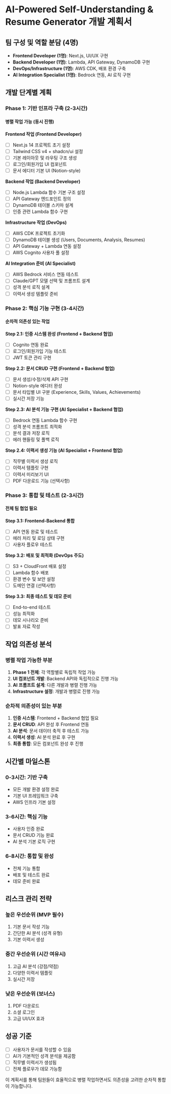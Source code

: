 # AI-Powered Self-Understanding & Resume Generator 개발 계획서

## 팀 구성 및 역할 분담 (4명)
- **Frontend Developer (1명)**: Next.js, UI/UX 구현
- **Backend Developer (1명)**: Lambda, API Gateway, DynamoDB 구현
- **DevOps/Infrastructure (1명)**: AWS CDK, 배포 환경 구축
- **AI Integration Specialist (1명)**: Bedrock 연동, AI 로직 구현

## 개발 단계별 계획

### Phase 1: 기반 인프라 구축 (2-3시간)

#### 병렬 작업 가능 (동시 진행)

**Frontend 작업 (Frontend Developer)**
- [ ] Next.js 14 프로젝트 초기 설정
- [ ] Tailwind CSS v4 + shadcn/ui 설정
- [ ] 기본 레이아웃 및 라우팅 구조 생성
- [ ] 로그인/회원가입 UI 컴포넌트
- [ ] 문서 에디터 기본 UI (Notion-style)

**Backend 작업 (Backend Developer)**
- [ ] Node.js Lambda 함수 기본 구조 설정
- [ ] API Gateway 엔드포인트 정의
- [ ] DynamoDB 테이블 스키마 설계
- [ ] 인증 관련 Lambda 함수 구현

**Infrastructure 작업 (DevOps)**
- [ ] AWS CDK 프로젝트 초기화
- [ ] DynamoDB 테이블 생성 (Users, Documents, Analysis, Resumes)
- [ ] API Gateway + Lambda 연동 설정
- [ ] AWS Cognito 사용자 풀 설정

**AI Integration 준비 (AI Specialist)**
- [ ] AWS Bedrock 서비스 연동 테스트
- [ ] Claude/GPT 모델 선택 및 프롬프트 설계
- [ ] 성격 분석 로직 설계
- [ ] 이력서 생성 템플릿 준비

### Phase 2: 핵심 기능 구현 (3-4시간)

#### 순차적 의존성 있는 작업

**Step 2.1: 인증 시스템 완성 (Frontend + Backend 협업)**
- [ ] Cognito 연동 완료
- [ ] 로그인/회원가입 기능 테스트
- [ ] JWT 토큰 관리 구현

**Step 2.2: 문서 CRUD 구현 (Frontend + Backend 협업)**
- [ ] 문서 생성/수정/삭제 API 구현
- [ ] Notion-style 에디터 완성
- [ ] 문서 타입별 UI 구분 (Experience, Skills, Values, Achievements)
- [ ] 실시간 저장 기능

**Step 2.3: AI 분석 기능 구현 (AI Specialist + Backend 협업)**
- [ ] Bedrock 연동 Lambda 함수 구현
- [ ] 성격 분석 프롬프트 최적화
- [ ] 분석 결과 저장 로직
- [ ] 에러 핸들링 및 폴백 로직

**Step 2.4: 이력서 생성 기능 (AI Specialist + Frontend 협업)**
- [ ] 직무별 이력서 생성 로직
- [ ] 이력서 템플릿 구현
- [ ] 이력서 미리보기 UI
- [ ] PDF 다운로드 기능 (선택사항)

### Phase 3: 통합 및 테스트 (2-3시간)

#### 전체 팀 협업 필요

**Step 3.1: Frontend-Backend 통합**
- [ ] API 연동 완료 및 테스트
- [ ] 에러 처리 및 로딩 상태 구현
- [ ] 사용자 플로우 테스트

**Step 3.2: 배포 및 최적화 (DevOps 주도)**
- [ ] S3 + CloudFront 배포 설정
- [ ] Lambda 함수 배포
- [ ] 환경 변수 및 보안 설정
- [ ] 도메인 연결 (선택사항)

**Step 3.3: 최종 테스트 및 데모 준비**
- [ ] End-to-end 테스트
- [ ] 성능 최적화
- [ ] 데모 시나리오 준비
- [ ] 발표 자료 작성

## 작업 의존성 분석

### 병렬 작업 가능한 부분
1. **Phase 1 전체**: 각 역할별로 독립적 작업 가능
2. **UI 컴포넌트 개발**: Backend API와 독립적으로 진행 가능
3. **AI 프롬프트 설계**: 다른 개발과 병렬 진행 가능
4. **Infrastructure 설정**: 개발과 병렬로 진행 가능

### 순차적 의존성이 있는 부분
1. **인증 시스템**: Frontend + Backend 협업 필요
2. **문서 CRUD**: API 완성 후 Frontend 연동
3. **AI 분석**: 문서 데이터 축적 후 테스트 가능
4. **이력서 생성**: AI 분석 완료 후 구현
5. **최종 통합**: 모든 컴포넌트 완성 후 진행

## 시간별 마일스톤

### 0-3시간: 기반 구축
- 모든 개발 환경 설정 완료
- 기본 UI 프레임워크 구축
- AWS 인프라 기본 설정

### 3-6시간: 핵심 기능
- 사용자 인증 완료
- 문서 CRUD 기능 완료
- AI 분석 기본 로직 구현

### 6-8시간: 통합 및 완성
- 전체 기능 통합
- 배포 및 테스트 완료
- 데모 준비 완료

## 리스크 관리 전략

### 높은 우선순위 (MVP 필수)
1. 기본 문서 작성 기능
2. 간단한 AI 분석 (성격 유형)
3. 기본 이력서 생성

### 중간 우선순위 (시간 여유시)
1. 고급 AI 분석 (강점/약점)
2. 다양한 이력서 템플릿
3. 실시간 저장

### 낮은 우선순위 (보너스)
1. PDF 다운로드
2. 소셜 로그인
3. 고급 UI/UX 효과

## 성공 기준
- [ ] 사용자가 문서를 작성할 수 있음
- [ ] AI가 기본적인 성격 분석을 제공함
- [ ] 직무별 이력서가 생성됨
- [ ] 전체 플로우가 데모 가능함

이 계획서를 통해 팀원들이 효율적으로 병렬 작업하면서도 의존성을 고려한 순차적 통합이 가능합니다.